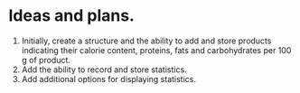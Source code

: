 # Ideas and plans.
1. Initially, create a structure and the ability to add and store products indicating their calorie content, proteins, fats and carbohydrates per 100 g of product.
2. Add the ability to record and store statistics.
3. Add additional options for displaying statistics.
